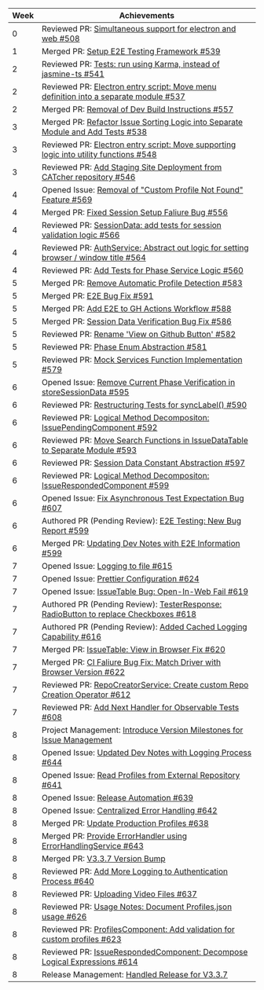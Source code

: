 | Week | Achievements                                                                                                                                 |
| ---- | -------------------------------------------------------------------------------------------------------------------------------------------- |
| 0    | Reviewed PR: [Simultaneous support for electron and web #508](https://github.com/CATcher-org/CATcher/pull/508)
| 1    | Merged PR: [Setup E2E Testing Framework #539](https://github.com/CATcher-org/CATcher/pull/539)
| 2    | Reviewed PR: [Tests: run using Karma, instead of jasmine-ts #541](https://github.com/CATcher-org/CATcher/issues/541)
| 2    | Reviewed PR: [Electron entry script: Move menu definition into a separate module #537](https://github.com/CATcher-org/CATcher/issues/537)
| 2    | Merged PR: [Removal of Dev Build Instructions #557](https://github.com/CATcher-org/CATcher/issues/557)
| 3    | Merged PR: [Refactor Issue Sorting Logic into Separate Module and Add Tests #538](https://github.com/CATcher-org/CATcher/pull/538) |
| 3    | Reviewed PR: [Electron entry script: Move supporting logic into utility functions #548](https://github.com/CATcher-org/CATcher/pull/548) |
| 3    | Reviewed PR: [Add Staging Site Deployment from CATcher repository #546](https://github.com/CATcher-org/CATcher/pull/546) |
| 4    | Opened Issue: [Removal of "Custom Profile Not Found" Feature #569](https://github.com/CATcher-org/CATcher/issues/569) |
| 4    | Merged PR: [Fixed Session Setup Faliure Bug #556](https://github.com/CATcher-org/CATcher/pull/556) |
| 4    | Reviewed PR: [SessionData: add tests for session validation logic #566](https://github.com/CATcher-org/CATcher/pull/566) |
| 4    | Reviewed PR: [AuthService: Abstract out logic for setting browser / window title #564](https://github.com/CATcher-org/CATcher/pull/564) |
| 4    | Reviewed PR: [Add Tests for Phase Service Logic #560](https://github.com/CATcher-org/CATcher/pull/560) |
| 5    | Merged PR: [Remove Automatic Profile Detection #583](https://github.com/CATcher-org/CATcher/pull/583) |
| 5    | Merged PR: [E2E Bug Fix #591](https://github.com/CATcher-org/CATcher/pull/591) |
| 5    | Merged PR: [Add E2E to GH Actions Workflow #588](https://github.com/CATcher-org/CATcher/pull/588) |
| 5    | Merged PR: [Session Data Verification Bug Fix #586](https://github.com/CATcher-org/CATcher/pull/586) |
| 5    | Reviewed PR: [Rename 'View on Github Button' #582](https://github.com/CATcher-org/CATcher/pull/582) |
| 5    | Reviewed PR: [Phase Enum Abstraction #581](https://github.com/CATcher-org/CATcher/pull/581) |
| 5    | Reviewed PR: [Mock Services Function Implementation #579](https://github.com/CATcher-org/CATcher/pull/579) |
| 6    | Opened Issue: [Remove Current Phase Verification in storeSessionData #595](https://github.com/CATcher-org/CATcher/issues/595) |
| 6    | Reviewed PR: [Restructuring Tests for syncLabel() #590](https://github.com/CATcher-org/CATcher/pull/590) |
| 6    | Reviewed PR: [Logical Method Decompositon: IssuePendingComponent #592](https://github.com/CATcher-org/CATcher/pull/592) |
| 6    | Reviewed PR: [Move Search Functions in IssueDataTable to Separate Module #593](https://github.com/CATcher-org/CATcher/pull/593) |
| 6    | Reviewed PR: [Session Data Constant Abstraction #597](https://github.com/CATcher-org/CATcher/pull/597) |
| 6    | Reviewed PR: [Logical Method Decompositon: IssueRespondedComponent #599](https://github.com/CATcher-org/CATcher/pull/599) |
| 6    | Opened Issue: [Fix Asynchronous Test Expectation Bug #607](https://github.com/CATcher-org/CATcher/pull/607) |
| 6    | Authored PR (Pending Review): [E2E Testing: New Bug Report #599](https://github.com/CATcher-org/CATcher/pull/596) |
| 6    | Merged PR: [Updating Dev Notes with E2E Information #599](https://github.com/CATcher-org/CATcher/pull/610) |
| 7    | Opened Issue: [Logging to file #615](https://github.com/CATcher-org/CATcher/issues/615) |
| 7    | Opened Issue: [Prettier Configuration #624](https://github.com/CATcher-org/CATcher/issues/624) |
| 7    | Opened Issue: [IssueTable Bug: Open-In-Web Fail #619](https://github.com/CATcher-org/CATcher/issues/619) |
| 7    | Authored PR (Pending Review): [TesterResponse: RadioButton to replace Checkboxes #618](https://github.com/CATcher-org/CATcher/pull/618) |
| 7    | Authored PR (Pending Review): [Added Cached Logging Capability #616](https://github.com/CATcher-org/CATcher/pull/616) |
| 7    | Merged PR: [IssueTable: View in Browser Fix #620](https://github.com/CATcher-org/CATcher/pull/620) |
| 7    | Merged PR: [CI Faliure Bug Fix: Match Driver with Browser Version #622](https://github.com/CATcher-org/CATcher/pull/622) |
| 7    | Reviewed PR: [RepoCreatorService: Create custom Repo Creation Operator #612](https://github.com/CATcher-org/CATcher/pull/612) |
| 7    | Reviewed PR: [Add Next Handler for Observable Tests #608](https://github.com/CATcher-org/CATcher/pull/608) |
| 8    | Project Management: [Introduce Version Milestones for Issue Management](https://github.com/CATcher-org/CATcher/milestone/2) |
| 8    | Opened Issue: [Updated Dev Notes with Logging Process #644](https://github.com/CATcher-org/CATcher/issues/644) |
| 8    | Opened Issue: [Read Profiles from External Repository #641](https://github.com/CATcher-org/CATcher/issues/641) |
| 8    | Opened Issue: [Release Automation #639](https://github.com/CATcher-org/CATcher/issues/639) |
| 8    | Opened Issue: [Centralized Error Handling #642](https://github.com/CATcher-org/CATcher/issues/642) |
| 8    | Merged PR: [Update Production Profiles #638](https://github.com/CATcher-org/CATcher/pull/638) |
| 8    | Merged PR: [Provide ErrorHandler using ErrorHandlingService #643](https://github.com/CATcher-org/CATcher/pull/643) |
| 8    | Merged PR: [V3.3.7 Version Bump](https://github.com/CATcher-org/CATcher/pull/649) |
| 8    | Reviewed PR: [Add More Logging to Authentication Process #640](https://github.com/CATcher-org/CATcher/pull/640) |
| 8    | Reviewed PR: [Uploading Video Files #637](https://github.com/CATcher-org/CATcher/pull/637) |
| 8    | Reviewed PR: [Usage Notes: Document Profiles.json usage #626](https://github.com/CATcher-org/CATcher/pull/626) |
| 8    | Reviewed PR: [ProfilesComponent: Add validation for custom profiles #623](https://github.com/CATcher-org/CATcher/pull/623) |
| 8    | Reviewed PR: [IssueRespondedComponent: Decompose Logical Expressions #614](https://github.com/CATcher-org/CATcher/pull/614) |
| 8    | Release Management: [Handled Release for V3.3.7](https://github.com/CATcher-org/CATcher/releases/tag/V3.3.7) |
